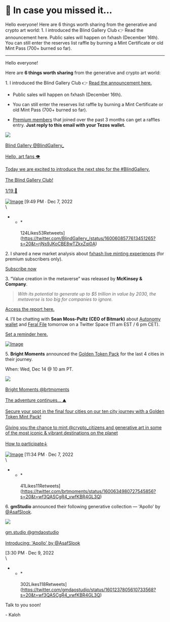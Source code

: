 # 🧐 In case you missed it...

Hello everyone! Here are 6 things worth sharing from the generative and crypto art world: 1. I introduced the Blind Gallery Club 👉 Read the announcement here. Public sales will happen on fxhash (December 16th). You can still enter the reserves list raffle by burning a Mint Certificate or old Mint Pass (700+ burned so far).

---

Hello everyone!

Here are **6 things worth sharing** from the generative and crypto art world:

1\. I introduced the Blind Gallery Club 👉 [Read the announcement here.](https://www.kaloh.xyz/p/blind-gallery-club)

- Public sales will happen on fxhash (December 16th).

- You can still enter the reserves list raffle by burning a Mint Certificate or old Mint Pass (700+ burned so far).

- [Premium members](https://www.kaloh.xyz/subscribe?) that joined over the past 3 months can get a raffles entry. **Just reply to this email with your Tezos wallet.**


[![](https://substackcdn.com/image/twitter_name/w_96/BlindGallery_.jpg)\
\
Blind Gallery @BlindGallery\_\
\
Hello, art fans 👁️\
\
Today we are excited to introduce the next step for the #BlindGallery.\
\
The Blind Gallery Club!\
\
1/19 🧵 \
\
![Image](https://substackcdn.com/image/fetch/w_600,c_limit,f_auto,q_auto:good,fl_progressive:steep/https%3A%2F%2Fpbs.substack.com%2Fmedia%2FFjZ4SvDXEBQihjn.jpg)](https://twitter.com/BlindGallery_/status/1600608577613451265?s=20&t=rjNs9JKoCBE8wTZkxZqi0A) [9:49 PM ∙ Dec 7, 2022\
\
* * *\
\
124Likes53Retweets](https://twitter.com/BlindGallery_/status/1600608577613451265?s=20&t=rjNs9JKoCBE8wTZkxZqi0A)

2\. I shared a new market analysis about [fxhash live minting experiences](https://www.kaloh.xyz/p/market-analysis-fxhash-live-minting) (for premium subscribers only).

[Subscribe now](https://www.kaloh.xyz/subscribe?)

3\. “Value creation in the metaverse” was released by **McKinsey & Company**.

> _With its potential to generate up to $5 trillion in value by 2030, the metaverse is too big for companies to ignore._

[Access the report here.](https://www.mckinsey.com/~/media/mckinsey/business%20functions/marketing%20and%20sales/our%20insights/value%20creation%20in%20the%20metaverse/Value-creation-in-the-metaverse.pdf)

4\. I’ll be chatting with **Sean Moss-Pultz (CEO of Bitmark)** about [Autonomy wallet](http://www.autonomy.io) and [Feral File](https://feralfile.com/) tomorrow on a Twitter Space (11 am EST / 6 pm CET).

[Set a reminder here.](https://twitter.com/i/spaces/1yNGaNwDmevJj?s=20)

[![Image](https://substackcdn.com/image/fetch/w_1456,c_limit,f_auto,q_auto:good,fl_progressive:steep/https%3A%2F%2Fbucketeer-e05bbc84-baa3-437e-9518-adb32be77984.s3.amazonaws.com%2Fpublic%2Fimages%2Fff66c0b0-25bf-4e4e-af5a-88e7e918b4b1_1080x1080.png)](https://substackcdn.com/image/fetch/f_auto,q_auto:good,fl_progressive:steep/https%3A%2F%2Fbucketeer-e05bbc84-baa3-437e-9518-adb32be77984.s3.amazonaws.com%2Fpublic%2Fimages%2Fff66c0b0-25bf-4e4e-af5a-88e7e918b4b1_1080x1080.png)

5\. **Bright Moments** announced the [Golden Token Pack](https://brightmoments.mirror.xyz/9R-z2wvmt6wenXZa792wdeyRmpIGomasN90UnhdYvsA) for the last 4 cities in their journey.

When: Wed, Dec 14 @ 10 am PT.

[![](https://substackcdn.com/image/twitter_name/w_96/brtmoments.jpg)\
\
Bright Moments @brtmoments\
\
The adventure continues... ⛰️\
\
Secure your spot in the final four cities on our ten city journey with a Golden Token Mint Pack!\
\
Giving you the chance to mint @crypto\_citizens and generative art in some of the most iconic & vibrant destinations on the planet\
\
How to participate↓ \
\
![Image](https://substackcdn.com/image/fetch/w_600,c_limit,f_auto,q_auto:good,fl_progressive:steep/https%3A%2F%2Fpbs.substack.com%2Fmedia%2FFjaZB1MVUAA93Ih.jpg)](https://twitter.com/brtmoments/status/1600634980727545856?s=20&t=wf3QASCgR4_vwfKBR4GL3Q) [11:34 PM ∙ Dec 7, 2022\
\
* * *\
\
41Likes11Retweets](https://twitter.com/brtmoments/status/1600634980727545856?s=20&t=wf3QASCgR4_vwfKBR4GL3Q)

6\. **gmStudio** announced their following generative collection — 'Apollo' by [@AsafSlook](https://twitter.com/AsafSlook).

[![](https://substackcdn.com/image/twitter_name/w_96/gmdaostudio.jpg)\
\
gm.studio @gmdaostudio\
\
Introducing: 'Apollo' by @AsafSlook](https://twitter.com/gmdaostudio/status/1601237805610733568?s=20&t=wf3QASCgR4_vwfKBR4GL3Q)

[3:30 PM ∙ Dec 9, 2022\
\
* * *\
\
302Likes118Retweets](https://twitter.com/gmdaostudio/status/1601237805610733568?s=20&t=wf3QASCgR4_vwfKBR4GL3Q)

Talk to you soon!

\- Kaloh
